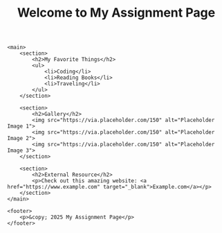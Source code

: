 <!DOCTYPE html>
<html lang="en">
<head>
    <meta charset="UTF-8">
    <meta name="viewport" content="width=device-width, initial-scale=1.0">
    <title>Assignment Page</title>
</head>
<body>
    <header>
        <h1>Welcome to My Assignment Page</h1>
    </header>

    <main>
        <section>
            <h2>My Favorite Things</h2>
            <ul>
                <li>Coding</li>
                <li>Reading Books</li>
                <li>Traveling</li>
            </ul>
        </section>

        <section>
            <h2>Gallery</h2>
            <img src="https://via.placeholder.com/150" alt="Placeholder Image 1">
            <img src="https://via.placeholder.com/150" alt="Placeholder Image 2">
            <img src="https://via.placeholder.com/150" alt="Placeholder Image 3">
        </section>

        <section>
            <h2>External Resource</h2>
            <p>Check out this amazing website: <a href="https://www.example.com" target="_blank">Example.com</a></p>
        </section>
    </main>

    <footer>
        <p>&copy; 2025 My Assignment Page</p>
    </footer>
</body>
</html>
